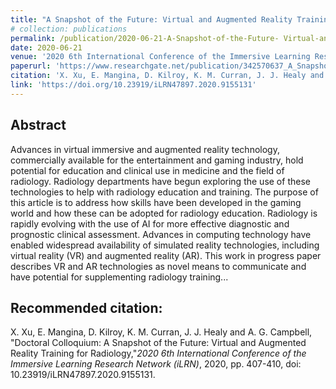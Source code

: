 ```yaml
---
title: "A Snapshot of the Future: Virtual and Augmented Reality Training for Radiology"
# collection: publications
permalink: /publication/2020-06-21-A-Snapshot-of-the-Future- Virtual-and-Augmented-Reality-Training-for-Radiology
date: 2020-06-21
venue: '2020 6th International Conference of the Immersive Learning Research Network (iLRN)'
paperurl: 'https://www.researchgate.net/publication/342570637_A_Snapshot_of_the_Future_Virtual_and_Augmented_Reality_Training_for_Radiology'
citation: 'X. Xu, E. Mangina, D. Kilroy, K. M. Curran, J. J. Healy and A. G. Campbell, &quot;Doctoral Colloquium: A Snapshot of the Future: Virtual and Augmented Reality Training for Radiology,&quot;<i>2020 6th International Conference of the Immersive Learning Research Network (iLRN)</i>, 2020, pp. 407-410, doi: 10.23919/iLRN47897.2020.9155131.'
link: 'https://doi.org/10.23919/iLRN47897.2020.9155131'
---
```

Abstract 
------ 
Advances in virtual immersive and augmented reality technology, commercially available for the entertainment and gaming industry, hold potential for education and clinical use in medicine and the field of radiology. Radiology departments have begun exploring the use of these technologies to help with radiology education and training. The purpose of this article is to address how skills have been developed in the gaming world and how these can be adopted for radiology education. Radiology is rapidly evolving with the use of AI for more effective diagnostic and prognostic clinical assessment. Advances in computing technology have enabled widespread availability of simulated reality technologies, including virtual reality (VR) and augmented reality (AR). This work in progress paper describes VR and AR technologies as novel means to communicate and have potential for supplementing radiology training...

Recommended citation: 
------ 
X. Xu, E. Mangina, D. Kilroy, K. M. Curran, J. J. Healy and A. G. Campbell, "Doctoral Colloquium: A Snapshot of the Future: Virtual and Augmented Reality Training for Radiology,"<i>2020 6th International Conference of the Immersive Learning Research Network (iLRN)</i>, 2020, pp. 407-410, doi: 10.23919/iLRN47897.2020.9155131.